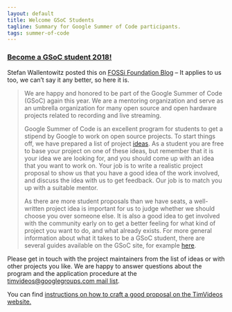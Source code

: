 ```yaml
---
layout: default
title: Welcome GSoC Students
tagline: Summary for Google Summer of Code participants.
tags: summer-of-code
---
```


### [Become a GSoC student 2018!](https://summerofcode.withgoogle.com/age-verification/student/?next=%2Fstudent-signup%2F)

Stefan Wallentowitz posted this on [FOSSi Foundation Blog](https://fossi-foundation.org/2018/02/12/gsoc) – It applies to us too, we can’t say it any better, so here it is.

>
> We are happy and honored to be part of the Google Summer of Code (GSoC) again this year. We are a mentoring organization and serve as an umbrella organization for many open source and open hardware projects related to recording and live streaming.
>
> Google Summer of Code is an excellent program for students to get a stipend by Google to work on open source projects. To start things off, we have prepared a list of project [ideas](https://github.com/timvideos/getting-started/issues?q=is%3Aopen+is%3Aissue+label%3AGSoC).  As a student you are free to base your project on one of these ideas, but remember that it is your idea we are looking for, and you should come up with an idea that you want to work on. Your job is to write a realistic project proposal to show us that you have a good idea of the work involved, and discuss the idea with us to get feedback. Our job is to match you up with a suitable mentor.
>
> As there are more student proposals than we have seats, a well-written project idea is important for us to judge whether we should choose you over someone else. It is also a good idea to get involved with the community early on to get a better feeling for what kind of project you want to do, and what already exists. For more general information about what it takes to be a GSoC student, there are several guides available on the GSoC site, for example [here](https://developers.google.com/open-source/gsoc/resources/manual).
>
> 

Please get in touch with the project maintainers from the list of ideas or with other projects you like. We are happy to answer questions about the program and the application procedure at the [timvideos@googlegroups.com mail list](mailto:timvideos@googlegroups.com).

You can find [instructions on how to craft a good proposal on the TimVideos website.](https://code.timvideos.us/summer-of-code/)

